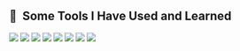 <h2> 🚀 &nbsp;Some Tools I Have Used and Learned</h2>
<p align="left">
<img src="https://img.shields.io/badge/-HTML5-red?logo=html5&logoColor=white"/>
<img src="https://img.shields.io/badge/-CSS3-blue?logo=css3"/>
<img src="https://img.shields.io/badge/-Bootstrap-blueviolet?logo=bootstrap&logoColor=white"/>
<img src="https://img.shields.io/badge/-SASS-ff69b4?logo=sass&logoColor=white"/>
<img src="https://img.shields.io/badge/-PHPStorm-white?logo=phpstorm&logoColor=black"/>
<img src="https://img.shields.io/badge/-PHP 8.0-%238993be?logo=php&logoColor=white"/>
<img src="https://img.shields.io/badge/-MySQL-white?logo=mysql"/>
<img src="https://img.shields.io/badge/-Git-red?logo=git&logoColor=white"/>
</p>

<!---
MateuszWojno/MateuszWojno is a ✨ special ✨ repository because its `README.md` (this file) appears on your GitHub profile.
You can click the Preview link to take a look at your changes.
--->
